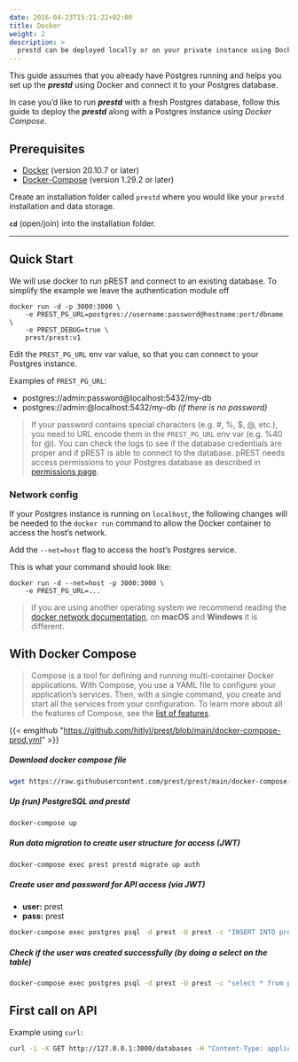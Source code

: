 ```yaml
---
date: 2016-04-23T15:21:22+02:00
title: Docker
weight: 2
description: >
  prestd can be deployed locally or on your private instance using Docker
---
```


This guide assumes that you already have Postgres running and helps you set up the _**prestd**_ using Docker and connect it to your Postgres database.

In case you’d like to run _**prestd**_ with a fresh Postgres database, follow this guide to deploy the _**prestd**_ along with a Postgres instance using _Docker Compose_.

## Prerequisites

- [Docker](https://docs.docker.com/get-docker/) (version 20.10.7 or later)
- [Docker-Compose](https://docs.docker.com/compose/install/) (version 1.29.2 or later)

Create an installation folder called `prestd` where you would like your `prestd` installation and data storage.

**`cd`** (open/join) into the installation folder.

---

## Quick Start

We will use docker to run pREST and connect to an existing database.
To simplify the example we leave the authentication module off

```shell
docker run -d -p 3000:3000 \
    -e PREST_PG_URL=postgres://username:password@hostname:port/dbname \
    -e PREST_DEBUG=true \
    prest/prest:v1
```

Edit the `PREST_PG_URL` env var value, so that you can connect to your Postgres instance.

Examples of `PREST_PG_URL`:

- postgres://admin:password@localhost:5432/my-db
- postgres://admin:@localhost:5432/my-db _(if there is no password)_

> If your password contains special characters (e.g. #, %, $, @, etc.), you need to URL encode them in the `PREST_PG_URL` env var (e.g. %40 for @).
> You can check the logs to see if the database credentials are proper and if pREST is able to connect to the database.
> pREST needs access permissions to your Postgres database as described in [permissions page](/prestd/permissions/).

### Network config

If your Postgres instance is running on `localhost`, the following changes will be needed to the `docker run` command to allow the Docker container to access the host’s network.

Add the `--net=host` flag to access the host’s Postgres service.

This is what your command should look like:

```shell
docker run -d --net=host -p 3000:3000 \
    -e PREST_PG_URL=...
```

> if you are using another operating system we recommend reading the [docker network documentation](https://docs.docker.com/network/host/), on **macOS** and **Windows** it is different.

## With Docker Compose

> Compose is a tool for defining and running multi-container Docker applications. With Compose, you use a YAML file to configure your application’s services. Then, with a single command, you create and start all the services from your configuration. To learn more about all the features of Compose, see the [list of features](https://docs.docker.com/compose/#features).

{{< emgithub "https://github.com/hitlyl/prest/blob/main/docker-compose-prod.yml" >}}

##### Download docker compose file

```sh
wget https://raw.githubusercontent.com/prest/prest/main/docker-compose-prod.yml -O docker-compose.yml
```

##### Up (run) PostgreSQL and prestd

```sh
docker-compose up
```

##### Run data migration to create user structure for access (JWT)

```sh
docker-compose exec prest prestd migrate up auth
```

##### Create user and password for API access (via JWT)

- **user:** prest
- **pass:** prest

```sh
docker-compose exec postgres psql -d prest -U prest -c "INSERT INTO prest_users (name, username, password) VALUES ('pREST Full Name', 'prest', MD5('prest'))"
```

##### Check if the user was created successfully (by doing a select on the table)

```sh
docker-compose exec postgres psql -d prest -U prest -c "select * from prest_users"
```

## First call on API

Example using `curl`:

```sh
curl -i -X GET http://127.0.0.1:3000/databases -H "Content-Type: application/json"
```
